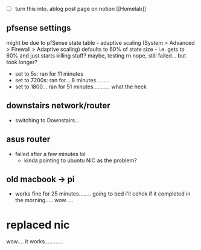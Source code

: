 - [ ] turn this into. ablog post page on notion
[[Homelab]]
## pfsense settings

might be due to pfSense state table - adaptive scaling (System > Advanced > Firewall > Adaptive scaling) defaults to 60% of state size - i.e. gets to 60% and just starts killing stuff? maybe, testing rn
nope, still failed... but took longer?

- set to 5s: ran for 11 minutes
- set to 7200s: ran for... 8 minutes.........
- set to 1800... ran for 51 minutes........... what the heck

## downstairs network/router
- switching to Downstairs...

## asus router

- failed after a few minutes lol
	- kinda pointing to ubuntu NIC as the problem?

## old macbook -> pi

- works fine for 25 minutes........ going to bed i'll cehck if it completed in the morning..... wow.....
# replaced nic
wow.... it works............